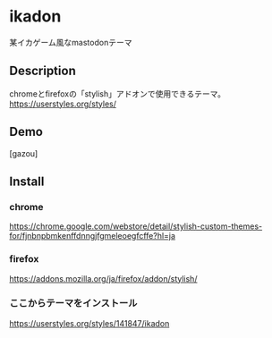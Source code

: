 # ikadon

某イカゲーム風なmastodonテーマ

## Description
chromeとfirefoxの「stylish」アドオンで使用できるテーマ。  
https://userstyles.org/styles/

## Demo
[gazou]

## Install
### chrome
https://chrome.google.com/webstore/detail/stylish-custom-themes-for/fjnbnpbmkenffdnngjfgmeleoegfcffe?hl=ja

### firefox
https://addons.mozilla.org/ja/firefox/addon/stylish/

### ここからテーマをインストール
https://userstyles.org/styles/141847/ikadon